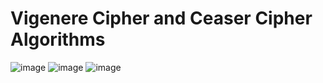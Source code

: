# Vigenere Cipher and Ceaser Cipher Algorithms

![image](https://user-images.githubusercontent.com/57836014/176557525-fb5ac492-560d-4acd-9fb0-3af4df74b1c9.png)
![image](https://user-images.githubusercontent.com/57836014/176557579-38abb235-426a-47fa-9621-6b88fba2b578.png)
![image](https://user-images.githubusercontent.com/57836014/176557609-9303d0ac-5d9f-4baf-aba2-45bdff298acc.png)
